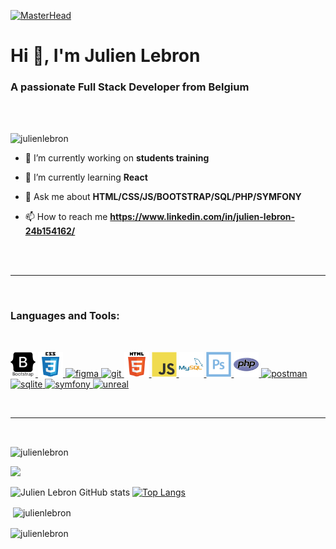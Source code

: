 [![MasterHead](https://cdn.hashnode.com/res/hashnode/image/upload/v1661737328066/Pe6yM6Tgi.gif)](https://github.com/JulienLebron)
<br>
<h1 align="left">Hi 👋, I'm Julien Lebron</h1>
<h3 align="left">A passionate Full Stack Developer from Belgium</h3>
<br>
<br>

<p align="left"> <img src="https://komarev.com/ghpvc/?username=julienlebron&label=Profile%20views&color=0e75b6&style=flat" alt="julienlebron" /> </p>

- 🔭 I’m currently working on **students training**

- 🌱 I’m currently learning **React**

- 💬 Ask me about **HTML/CSS/JS/BOOTSTRAP/SQL/PHP/SYMFONY**

- 📫 How to reach me **https://www.linkedin.com/in/julien-lebron-24b154162/**

<br>
<br>
<hr>
<br>


<h3 align="left">Languages and Tools:</h3>
<br>
<p align="left"> <a href="https://getbootstrap.com" target="_blank" rel="noreferrer"> <img src="https://raw.githubusercontent.com/devicons/devicon/master/icons/bootstrap/bootstrap-plain-wordmark.svg" alt="bootstrap" width="40" height="40"/> </a> <a href="https://www.w3schools.com/css/" target="_blank" rel="noreferrer"> <img src="https://raw.githubusercontent.com/devicons/devicon/master/icons/css3/css3-original-wordmark.svg" alt="css3" width="40" height="40"/> </a> <a href="https://www.figma.com/" target="_blank" rel="noreferrer"> <img src="https://www.vectorlogo.zone/logos/figma/figma-icon.svg" alt="figma" width="40" height="40"/> </a> <a href="https://git-scm.com/" target="_blank" rel="noreferrer"> <img src="https://www.vectorlogo.zone/logos/git-scm/git-scm-icon.svg" alt="git" width="40" height="40"/> </a> <a href="https://www.w3.org/html/" target="_blank" rel="noreferrer"> <img src="https://raw.githubusercontent.com/devicons/devicon/master/icons/html5/html5-original-wordmark.svg" alt="html5" width="40" height="40"/> </a> <a href="https://developer.mozilla.org/en-US/docs/Web/JavaScript" target="_blank" rel="noreferrer"> <img src="https://raw.githubusercontent.com/devicons/devicon/master/icons/javascript/javascript-original.svg" alt="javascript" width="40" height="40"/> </a> <a href="https://www.mysql.com/" target="_blank" rel="noreferrer"> <img src="https://raw.githubusercontent.com/devicons/devicon/master/icons/mysql/mysql-original-wordmark.svg" alt="mysql" width="40" height="40"/> </a> <a href="https://www.photoshop.com/en" target="_blank" rel="noreferrer"> <img src="https://raw.githubusercontent.com/devicons/devicon/master/icons/photoshop/photoshop-line.svg" alt="photoshop" width="40" height="40"/> </a> <a href="https://www.php.net" target="_blank" rel="noreferrer"> <img src="https://raw.githubusercontent.com/devicons/devicon/master/icons/php/php-original.svg" alt="php" width="40" height="40"/> </a> <a href="https://postman.com" target="_blank" rel="noreferrer"> <img src="https://www.vectorlogo.zone/logos/getpostman/getpostman-icon.svg" alt="postman" width="40" height="40"/> </a> <a href="https://www.sqlite.org/" target="_blank" rel="noreferrer"> <img src="https://www.vectorlogo.zone/logos/sqlite/sqlite-icon.svg" alt="sqlite" width="40" height="40"/> </a> <a href="https://symfony.com" target="_blank" rel="noreferrer"> <img src="https://symfony.com/logos/symfony_black_03.svg" alt="symfony" width="40" height="40"/> </a> <a href="https://unrealengine.com/" target="_blank" rel="noreferrer"> <img src="https://raw.githubusercontent.com/kenangundogan/fontisto/036b7eca71aab1bef8e6a0518f7329f13ed62f6b/icons/svg/brand/unreal-engine.svg" alt="unreal" width="40" height="40"/> </a> </p>

<br>
<hr>
<br>

<div align="left">
<p><img align="center" src="https://github-readme-stats.vercel.app/api/top-langs?username=julienlebron&show_icons=true&locale=en&layout=compact" alt="julienlebron" /></p>
</div>

<picture>
<source
  srcset="https://github-readme-stats.vercel.app/api?username=julienlebrona&show_icons=true&theme=dark"
  media="(prefers-color-scheme: dark)"
/>
<source
  srcset="https://github-readme-stats.vercel.app/api?username=julienlebron&show_icons=true"
  media="(prefers-color-scheme: light), (prefers-color-scheme: no-preference)"
/>
<img src="https://github-readme-stats.vercel.app/api?username=julienlebron&show_icons=true" />
</picture>

![Julien Lebron GitHub stats](https://github-readme-stats.vercel.app/api?username=julienlebron&show_icons=true&theme=radical)
[![Top Langs](https://github-readme-stats.vercel.app/api/top-langs/?username=julienlebron&layout=pie)](https://github.com/anuraghazra/github-readme-stats)

<div align="left">
<p>&nbsp;<img align="center" src="https://github-readme-stats.vercel.app/api?username=julienlebron&show_icons=true&locale=en" alt="julienlebron" /></p>
</div>

<div align="left">
<p><img align="center" src="https://github-readme-streak-stats.herokuapp.com/?user=julienlebron&" alt="julienlebron" /></p>
</div>
